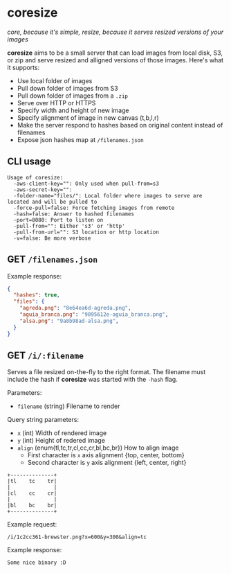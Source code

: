 # coresize

_core, because it's simple, resize, because it serves resized versions of your images_

**coresize** aims to be a small server that can load images from local disk, S3,
or zip and serve resized and alligned versions of those images. Here's what it supports:

- Use local folder of images
- Pull down folder of images from S3
- Pull down folder of images from a `.zip`
- Serve over HTTP or HTTPS
- Specify width and height of new image
- Specify alignment of image in new canvas (t,b,l,r)
- Make the server respond to hashes based on original content instead of filenames
- Expose json hashes map at `/filenames.json`

## CLI usage

```
Usage of coresize:
  -aws-client-key="": Only used when pull-from=s3
  -aws-secret-key="":
  -folder-name="files/": Local folder where images to serve are located and will be pulled to
  -force-pull=false: Force fetching images from remote
  -hash=false: Answer to hashed filenames
  -port=8080: Port to listen on
  -pull-from="": Either 's3' or 'http'
  -pull-from-url="": S3 location or http location
  -v=false: Be more verbose
```

## GET `/filenames.json`

Example response:

```json
{
  "hashes": true,
  "files": {
    "agreda.png": "8e64ea6d-agreda.png",
    "aguia_branca.png": "9095612e-aguia_branca.png",
    "alsa.png": "9a8b98ad-alsa.png",
  }
}
```

## GET `/i/:filename`

Serves a file resized on-the-fly to the right format. The filename must include the hash if **coresize** was started with the `-hash` flag.

Parameters:

- `filename` (string) Filename to render

Query string parameters:

- `x` (int) Width of rendered image
- `y` (int) Height of redered image
- `align` (enum{tl,tc,tr,cl,cc,cr,bl,bc,br}) How to align image
  - First character is `x` axis alignment {top, center, bottom}
  - Second character is `y` axis alignment {left, center, right}

```
+--------------+
|tl    tc    tr|
|              |
|cl    cc    cr|
|              |
|bl    bc    br|
+--------------+
```

Example request:

```
/i/1c2cc361-brewster.png?x=600&y=300&align=tc
```

Example response:

```
Some nice binary :D
```
